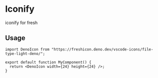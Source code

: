 # Iconify

iconify for fresh

## Usage

```tsx
import DenoIcon from "https://freshicon.deno.dev/vscode-icons/file-type-light-deno/";

export default function MyComponent() {
  return <DenoIcon width={24} height={24} />;
}
```
